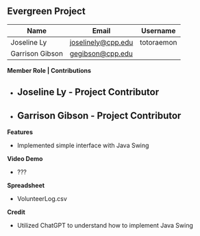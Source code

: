 ## Evergreen Project

| Name | Email | Username |
| ---- | ----- | ---------|
|Joseline Ly|joselinely@cpp.edu|totoraemon|
|Garrison Gibson|gegibson@cpp.edu|


**Member Role | Contributions**
- Joseline Ly - Project Contributor
    - 
- Garrison Gibson - Project Contributor
    -

**Features**
- Implemented simple interface with Java Swing

**Video Demo**
- ???

**Spreadsheet**
- VolunteerLog.csv

**Credit**
- Utilized ChatGPT to understand how to implement Java Swing
